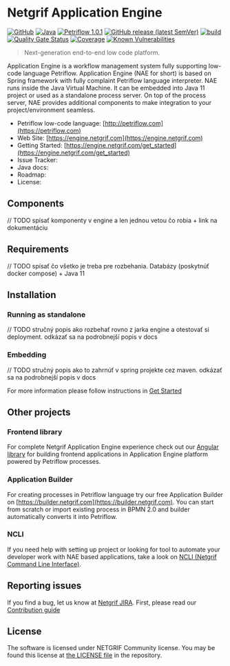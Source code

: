 # Netgrif Application Engine

[![GitHub](https://img.shields.io/github/license/netgrif/application-engine)](https://netgrif.com/engine/license)
[![Java](https://img.shields.io/badge/Java-11-red)](https://openjdk.java.net/projects/jdk/11/)
[![Petriflow 1.0.1](https://img.shields.io/badge/Petriflow-1.0.1-0aa8ff)](https://petriflow.com)
[![GitHub release (latest SemVer)](https://img.shields.io/github/v/release/netgrif/application-engine?sort=semver&display_name=tag)](https://github.com/netgrif/application-engine/releases)
[![build](https://github.com/netgrif/application-engine/actions/workflows/master-build.yml/badge.svg)](https://github.com/netgrif/application-engine/actions/workflows/release-build.yml)
[![Quality Gate Status](https://sonarcloud.io/api/project_badges/measure?project=netgrif_application-engine&metric=alert_status)](https://sonarcloud.io/dashboard?id=netgrif_application-engine)
[![Coverage](https://sonarcloud.io/api/project_badges/measure?project=netgrif_application-engine&metric=coverage)](https://sonarcloud.io/dashboard?id=netgrif_application-engine)
[![Known Vulnerabilities](https://snyk.io/test/github/netgrif/application-engine/badge.svg)](https://snyk.io/test/github/netgrif/application-engine)

> Next-generation end-to-end low code platform.

Application Engine is a workflow management system fully supporting low-code language Petriflow. Application Engine (NAE for short)
is based on Spring framework with fully complaint Petriflow language interpreter. NAE runs inside the Java Virtual Machine.
It can be embedded into Java 11 project or used as a standalone process server. On top of the process server, NAE provides
additional components to make integration to your project/environment seamless.

* Petriflow low-code language: [http://petriflow.com](https://petriflow.com)
* Web Site: [https://engine.netgrif.com](https://engine.netgrif.com)
* Getting Started: [https://engine.netgrif.com/get_started](https://engine.netgrif.com/get_started)
* Issue Tracker:
* Java docs:
* Roadmap:
* License:

## Components

// TODO spísať komponenty v engine a len jednou vetou čo robia + link na dokumentáciu



## Requirements

// TODO spísať čo všetko je treba pre rozbehania. Databázy (poskytnúť docker compose) + Java 11

## Installation

### Running as standalone

// TODO stručný popis ako rozbehať rovno z jarka engine a otestovať si deployment. odkázať sa na podrobnejší popis v docs

### Embedding

// TODO stručný popis ako to zahrnúť v spring projekte cez maven. odkázať sa na podrobnejší popis v docs

For more information please follow instructions in [Get Started](https://engine.netgrif.com/get_started)

## Other projects

### Frontend library

For complete Netgrif Application Engine experience check out our [Angular library](https://github.com/netgrif/components) 
for building frontend applications in Application Engine platform powered by Petriflow processes.

### Application Builder

For creating processes in Petriflow language try our free Application Builder on [https://builder.netgrif.com](https://builder.netgrif.com).
You can start from scratch or import existing process in BPMN 2.0 and builder automatically converts it into Petriflow.

### NCLI

If you need help with setting up project or looking for tool to automate your developer work with NAE based applications,
take a look on [NCLI (Netgrif Command Line Interface)](https://github.com/netgrif/ncli).

## Reporting issues

If you find a bug, let us know at [Netgrif JIRA](). First, please read our [Contribution guide](https://github.com/netgrif/application-engine/blob/master/CONTRIBUTING.md)

## License

The software is licensed under NETGRIF Community license. You may be found this license at [the LICENSE file](https://github.com/netgrif/application-engine/blob/master/LICENSE) in the repository. 